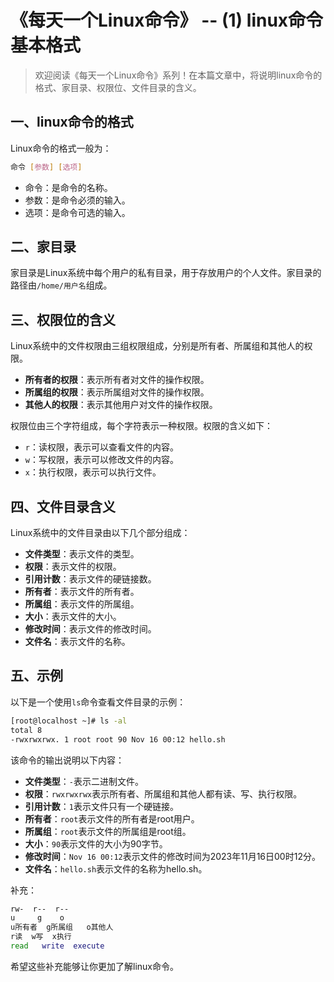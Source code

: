 # 《每天一个Linux命令》 -- (1) linux命令基本格式



> 欢迎阅读《每天一个Linux命令》系列！在本篇文章中，将说明linux命令的格式、家目录、权限位、文件目录的含义。

## 一、linux命令的格式

Linux命令的格式一般为：

```bash
命令 [参数] [选项]
```

- 命令：是命令的名称。
- 参数：是命令必须的输入。
- 选项：是命令可选的输入。



## 二、家目录

家目录是Linux系统中每个用户的私有目录，用于存放用户的个人文件。家目录的路径由`/home/用户名`组成。



## 三、权限位的含义

Linux系统中的文件权限由三组权限组成，分别是所有者、所属组和其他人的权限。

- **所有者的权限**：表示所有者对文件的操作权限。
- **所属组的权限**：表示所属组对文件的操作权限。
- **其他人的权限**：表示其他用户对文件的操作权限。

权限位由三个字符组成，每个字符表示一种权限。权限的含义如下：

- `r`：读权限，表示可以查看文件的内容。
- `w`：写权限，表示可以修改文件的内容。
- `x`：执行权限，表示可以执行文件。



## 四、文件目录含义

Linux系统中的文件目录由以下几个部分组成：

- **文件类型**：表示文件的类型。
- **权限**：表示文件的权限。
- **引用计数**：表示文件的硬链接数。
- **所有者**：表示文件的所有者。
- **所属组**：表示文件的所属组。
- **大小**：表示文件的大小。
- **修改时间**：表示文件的修改时间。
- **文件名**：表示文件的名称。



## 五、示例

以下是一个使用`ls`命令查看文件目录的示例：


```bash
[root@localhost ~]# ls -al
total 8
-rwxrwxrwx. 1 root root 90 Nov 16 00:12 hello.sh
```


该命令的输出说明以下内容：

- **文件类型**：`-`表示二进制文件。
- **权限**：`rwxrwxrwx`表示所有者、所属组和其他人都有读、写、执行权限。
- **引用计数**：`1`表示文件只有一个硬链接。
- **所有者**：`root`表示文件的所有者是root用户。
- **所属组**：`root`表示文件的所属组是root组。
- **大小**：`90`表示文件的大小为90字节。
- **修改时间**：`Nov 16 00:12`表示文件的修改时间为2023年11月16日00时12分。
- **文件名**：`hello.sh`表示文件的名称为hello.sh。

补充：

```bash
rw-  r--  r--
u     g    o
u所有者  g所属组   o其他人
r读  w写  x执行
read   write  execute
```

希望这些补充能够让你更加了解linux命令。
